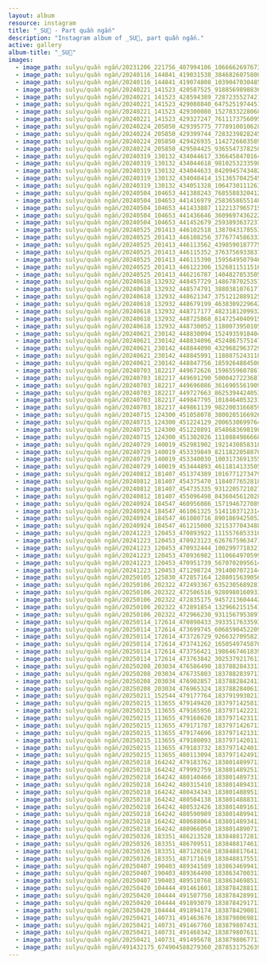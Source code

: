 ```yaml
---
layout: album
resource: instagram
title: "_SU🎀 - Part quần ngắn"
description: "Instagram album of _SU🎀, part quần ngắn."
active: gallery
album-title: "_SU🎀"
images:
  - image_path: sulyu/quần ngắn/20231206_221756_407994106_1066662697673097_7436344699206485357_n.jpg
  - image_path: sulyu/quần ngắn/20240116_144841_419031538_384682607580098_3198210129509101185_n.jpg
  - image_path: sulyu/quần ngắn/20240116_144841_419074808_1039047030485648_9179850317799070076_n.jpg
  - image_path: sulyu/quần ngắn/20240221_141523_420587525_918856989883605_6239072684696268760_n.jpg
  - image_path: sulyu/quần ngắn/20240221_141523_428594389_728723552742159_3957828200582036830_n.jpg
  - image_path: sulyu/quần ngắn/20240221_141523_429088840_647525197445189_191816853196374440_n.jpg
  - image_path: sulyu/quần ngắn/20240221_141523_429300080_1527833228068231_4826847797357314397_n.jpg
  - image_path: sulyu/quần ngắn/20240221_141523_429327247_761117375609539_4165465584476939015_n.jpg
  - image_path: sulyu/quần ngắn/20240224_205850_429395775_777891001062801_1123512527548221899_n.jpg
  - image_path: sulyu/quần ngắn/20240224_205850_429399744_728323982824579_2078052691371734810_n.jpg
  - image_path: sulyu/quần ngắn/20240224_205850_429426935_1142726603589158_963569341502591706_n.jpg
  - image_path: sulyu/quần ngắn/20240224_205850_429504425_936554737825028_1775803492310207846_n.jpg
  - image_path: sulyu/quần ngắn/20240319_130132_434044617_3366458470164958_3499119464831651045_n.jpg
  - image_path: sulyu/quần ngắn/20240319_130132_434044618_981025323359847_8652701121982421649_n.jpg
  - image_path: sulyu/quần ngắn/20240319_130132_434044633_842094574348297_1084613478220402349_n.jpg
  - image_path: sulyu/quần ngắn/20240319_130132_434048414_1513657042545563_2154208169153396037_n.jpg
  - image_path: sulyu/quần ngắn/20240319_130132_434051328_1064730111263379_9216855957279090249_n.jpg
  - image_path: sulyu/quần ngắn/20240504_104653_441388243_768558832041297_9118724432366700535_n.jpg
  - image_path: sulyu/quần ngắn/20240504_104653_441416979_2583658655148814_2649167448394152812_n.jpg
  - image_path: sulyu/quần ngắn/20240504_104653_441433887_1122137965715586_3183187390477489324_n.jpg
  - image_path: sulyu/quần ngắn/20240504_104653_441436646_360969743622224_5291761766640943156_n.jpg
  - image_path: sulyu/quần ngắn/20240504_104653_441452679_25938936372371507_5875709834571798512_n.jpg
  - image_path: sulyu/quần ngắn/20240525_201413_446102518_1387043178553545_3009794083276301702_n.jpg
  - image_path: sulyu/quần ngắn/20240525_201413_446108256_377677458633391_1855404697552803351_n.jpg
  - image_path: sulyu/quần ngắn/20240525_201413_446113562_439859018777556_9183797199475110805_n.jpg
  - image_path: sulyu/quần ngắn/20240525_201413_446115352_3763756933837011_2189827286321651112_n.jpg
  - image_path: sulyu/quần ngắn/20240525_201413_446115390_1595649507946866_8735476931992394086_n.jpg
  - image_path: sulyu/quần ngắn/20240525_201413_446122306_1526811511516231_566385184763304197_n.jpg
  - image_path: sulyu/quần ngắn/20240525_201413_446216787_1404827853505422_9215816792779052334_n.jpg
  - image_path: sulyu/quần ngắn/20240618_132932_448457729_1486787025357761_7980939780643926227_n.jpg
  - image_path: sulyu/quần ngắn/20240618_132932_448574791_388038107617746_348860823755871340_n.jpg
  - image_path: sulyu/quần ngắn/20240618_132932_448621347_375121288912506_281823447666547881_n.jpg
  - image_path: sulyu/quần ngắn/20240618_132932_448679199_463830922964274_3861523287733148730_n.jpg
  - image_path: sulyu/quần ngắn/20240618_132932_448717177_482318120993229_7127463296783814456_n.jpg
  - image_path: sulyu/quần ngắn/20240618_132932_448725868_814725404091533_8781754623285999460_n.jpg
  - image_path: sulyu/quần ngắn/20240618_132932_448730052_1180073950105200_4737514781164498734_n.jpg
  - image_path: sulyu/quần ngắn/20240621_230142_448830094_1524935918404373_1646262304405920529_n.jpg
  - image_path: sulyu/quần ngắn/20240621_230142_448834096_452486757514737_7388465968782745581_n.jpg
  - image_path: sulyu/quần ngắn/20240621_230142_448844090_432968296372993_5462510014046859241_n.jpg
  - image_path: sulyu/quần ngắn/20240621_230142_448845991_1180875243110227_1253882099445633068_n.jpg
  - image_path: sulyu/quần ngắn/20240621_230142_448847756_1859264884500978_8846206938919373850_n.jpg
  - image_path: sulyu/quần ngắn/20240703_182217_449672626_1596559607867161_7107966333027904368_n.jpg
  - image_path: sulyu/quần ngắn/20240703_182217_449691290_500042722368780_4420592100763808108_n.jpg
  - image_path: sulyu/quần ngắn/20240703_182217_449696086_3616905561909628_7481103269755088782_n.jpg
  - image_path: sulyu/quần ngắn/20240703_182217_449727663_862539442405371_3462042412430807529_n.jpg
  - image_path: sulyu/quần ngắn/20240703_182217_449847795_1018464053231221_7821130966280125891_n.jpg
  - image_path: sulyu/quần ngắn/20240703_182217_449861139_982200316685911_4907790400539950329_n.jpg
  - image_path: sulyu/quần ngắn/20240715_124300_451058078_3800205166926846_8659077045408511484_n.jpg
  - image_path: sulyu/quần ngắn/20240715_124300_451224129_2006530699764071_3387716246323568843_n.jpg
  - image_path: sulyu/quần ngắn/20240715_124300_451228891_854868369819868_6369161745124907034_n.jpg
  - image_path: sulyu/quần ngắn/20240715_124300_451302026_1110884986668086_3010910695888851146_n.jpg
  - image_path: sulyu/quần ngắn/20240729_140019_452981902_1921430858318636_5496623253810220433_n.jpg
  - image_path: sulyu/quần ngắn/20240729_140019_453339849_8211822058870454_1783045627869173364_n.jpg
  - image_path: sulyu/quần ngắn/20240729_140019_453340030_1003173691355779_8101001542410532839_n.jpg
  - image_path: sulyu/quần ngắn/20240729_140019_453444893_461181413350587_6817063641476253170_n.jpg
  - image_path: sulyu/quần ngắn/20240812_181407_451374389_1016771273479414_1937189399457200255_n.jpg
  - image_path: sulyu/quần ngắn/20240812_181407_454375470_1184077652818358_3574885388820163362_n.jpg
  - image_path: sulyu/quần ngắn/20240812_181407_454735335_931220572102778_9049389715087593312_n.jpg
  - image_path: sulyu/quần ngắn/20240812_181407_455096498_843604561202837_4564268024845441609_n.jpg
  - image_path: sulyu/quần ngắn/20240924_184547_460956086_1571946727089480_679290126708517350_n.jpg
  - image_path: sulyu/quần ngắn/20240924_184547_461061325_514110371231466_6369316316781570140_n.jpg
  - image_path: sulyu/quần ngắn/20240924_184547_461080716_890186942505269_3196795077261363397_n.jpg
  - image_path: sulyu/quần ngắn/20240924_184547_461215000_321537704348837_3206337779847631730_n.jpg
  - image_path: sulyu/quần ngắn/20241223_120453_470893922_1115576853310980_2497350687148078283_n.jpg
  - image_path: sulyu/quần ngắn/20241223_120453_470923123_626767596347173_4755035168486786211_n.jpg
  - image_path: sulyu/quần ngắn/20241223_120453_470932444_1002997718321760_2048869503144704641_n.jpg
  - image_path: sulyu/quần ngắn/20241223_120453_470936982_1110664970599222_6224694455218019264_n.jpg
  - image_path: sulyu/quần ngắn/20241223_120453_470951739_567070209561446_8109743303787354945_n.jpg
  - image_path: sulyu/quần ngắn/20241223_120453_471298724_3914007072144269_7862714359972864335_n.jpg
  - image_path: sulyu/quần ngắn/20250105_125830_472857164_1288015639056317_2829525122363148162_n.jpg
  - image_path: sulyu/quần ngắn/20250106_202322_472493367_635230568928141_476469114904601148_n.jpg
  - image_path: sulyu/quần ngắn/20250106_202322_472506516_928098016093302_1897845041795022805_n.jpg
  - image_path: sulyu/quần ngắn/20250106_202322_472835175_945721360444268_8464620536596268213_n.jpg
  - image_path: sulyu/quần ngắn/20250106_202322_472891854_1329662151541460_6163416736007986524_n.jpg
  - image_path: sulyu/quần ngắn/20250106_202322_472966230_931156795389745_1600413556302459354_n.jpg
  - image_path: sulyu/quần ngắn/20250114_172614_470898433_3933517633593737_4410412578360719320_n.jpg
  - image_path: sulyu/quần ngắn/20250114_172614_473699745_606859045220907_4670194919861900018_n.jpg
  - image_path: sulyu/quần ngắn/20250114_172614_473726729_926632709582127_8867789370729065856_n.jpg
  - image_path: sulyu/quần ngắn/20250114_172614_473741262_1650549745870364_9158593175819280216_n.jpg
  - image_path: sulyu/quần ngắn/20250114_172614_473756421_1986467461839104_8451084925509065329_n.jpg
  - image_path: sulyu/quần ngắn/20250114_172614_473763842_3025379217613969_5593310149433228476_n.jpg
  - image_path: sulyu/quần ngắn/20250208_203034_476586490_18378828433138827_7905327784875597662_n.jpg
  - image_path: sulyu/quần ngắn/20250208_203034_476735803_18378828397138827_7873373981411745587_n.jpg
  - image_path: sulyu/quần ngắn/20250208_203034_476902857_18378828424138827_1846200173523215662_n.jpg
  - image_path: sulyu/quần ngắn/20250208_203034_476965324_18378828406138827_3895526957243032652_n.jpg
  - image_path: sulyu/quần ngắn/20250211_152544_479177764_18379199302138827_5620113150070454850_n.jpg
  - image_path: sulyu/quần ngắn/20250215_113655_479149420_18379714258138827_5610636726979920548_n.jpg
  - image_path: sulyu/quần ngắn/20250215_113655_479165956_18379714222138827_5630674776192676352_n.jpg
  - image_path: sulyu/quần ngắn/20250215_113655_479168620_18379714231138827_5220704271277795326_n.jpg
  - image_path: sulyu/quần ngắn/20250215_113655_479171787_18379714267138827_2844345095200925622_n.jpg
  - image_path: sulyu/quần ngắn/20250215_113655_479174696_18379714213138827_5812512616805820122_n.jpg
  - image_path: sulyu/quần ngắn/20250215_113655_479180093_18379714201138827_1410203101942881409_n.jpg
  - image_path: sulyu/quần ngắn/20250215_113655_479183732_18379714240138827_1382872960477684639_n.jpg
  - image_path: sulyu/quần ngắn/20250215_113655_480113094_18379714249138827_8858385631116904987_n.jpg
  - image_path: sulyu/quần ngắn/20250218_164242_479183762_18380148997138827_5146089501511979676_n.jpg
  - image_path: sulyu/quần ngắn/20250218_164242_479992759_18380148925138827_6339496682257904113_n.jpg
  - image_path: sulyu/quần ngắn/20250218_164242_480140466_18380148973138827_2738028931112753931_n.jpg
  - image_path: sulyu/quần ngắn/20250218_164242_480315410_18380148943138827_8215277543967222980_n.jpg
  - image_path: sulyu/quần ngắn/20250218_164242_480434343_18380148895138827_7728792633845112898_n.jpg
  - image_path: sulyu/quần ngắn/20250218_164242_480504138_18380148883138827_8875323454109342849_n.jpg
  - image_path: sulyu/quần ngắn/20250218_164242_480532426_18380148916138827_2502278653567212632_n.jpg
  - image_path: sulyu/quần ngắn/20250218_164242_480590989_18380148994138827_8252693681572347540_n.jpg
  - image_path: sulyu/quần ngắn/20250218_164242_480688064_18380148934138827_2404389235471124799_n.jpg
  - image_path: sulyu/quần ngắn/20250218_164242_480966050_18380148907138827_6845623962167605368_n.jpg
  - image_path: sulyu/quần ngắn/20250326_183351_486213528_18384881728138827_414021027538683087_n.jpg
  - image_path: sulyu/quần ngắn/20250326_183351_486709511_18384881746138827_2176548104141183052_n.jpg
  - image_path: sulyu/quần ngắn/20250326_183351_487120268_18384881764138827_7100141782996431508_n.jpg
  - image_path: sulyu/quần ngắn/20250326_183351_487171619_18384881755138827_3581228159209897415_n.jpg
  - image_path: sulyu/quần ngắn/20250407_190403_489341589_18386346994138827_3488481863567730274_n.jpg
  - image_path: sulyu/quần ngắn/20250407_190403_489364490_18386347003138827_2689598744385017937_n.jpg
  - image_path: sulyu/quần ngắn/20250407_190403_489510768_18386346985138827_541760916530534313_n.jpg
  - image_path: sulyu/quần ngắn/20250420_104444_491461601_18387842881138827_3838375278590849372_n.jpg
  - image_path: sulyu/quần ngắn/20250420_104444_491507750_18387842899138827_599716710332706588_n.jpg
  - image_path: sulyu/quần ngắn/20250420_104444_491893079_18387842917138827_5393723041885850217_n.jpg
  - image_path: sulyu/quần ngắn/20250420_104444_491894174_18387842908138827_917851650374528909_n.jpg
  - image_path: sulyu/quần ngắn/20250421_140731_491463676_18387980698138827_3168946426090471933_n.jpg
  - image_path: sulyu/quần ngắn/20250421_140731_491467760_18387980743138827_4315791617991093414_n.jpg
  - image_path: sulyu/quần ngắn/20250421_140731_491468342_18387980761138827_1701502613650515994_n.jpg
  - image_path: sulyu/quần ngắn/20250421_140731_491495678_18387980677138827_8295910932328958018_n.jpg
  - image_path: sulyu/quần ngắn/491432175_674904588279360_2878531752639275003_n.jpg
---
```

